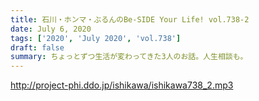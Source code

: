 ```yaml
---
title: 石川・ホンマ・ぶるんのBe-SIDE Your Life! vol.738-2
date: July 6, 2020
tags: ['2020', 'July 2020', 'vol.738']
draft: false
summary: ちょっとずつ生活が変わってきた3人のお話。人生相談も。
---
```


http://project-phi.ddo.jp/ishikawa/ishikawa738_2.mp3
